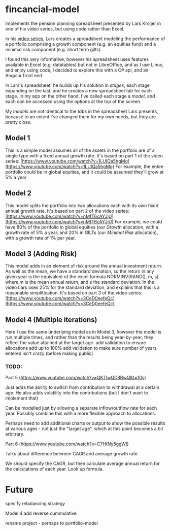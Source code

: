 # fincancial-model

Implements the pension planning spreadsheet presented by Lars Kroijer in one of his video series, but using code rather than 
Excel.

In his [video series](https://www.youtube.com/watch?v=1LUIQa5hgMg), Lars creates a spreadsheet modeling the performance of a 
portfolio comprising a growth component (e.g. an equities fund) and a minimal risk component (e.g. short term gilts).

I found this very informative, however his spreadsheet uses features available in Excel (e.g. datatables) but not in LibreOffice, and as I use Linux, 
and enjoy using code, I decided to explore this with a C# api, and an Angular front end

In Lars's spreadsheet, he builds up his solution in _stages_, each stage expanding on the last, and he creates a new spreadsheet tab for each stage. In my
app on the other hand, I've called each stage a _model_, and each can be accessed using the options at the top of the screen.

My _models_ are not identical to the _tabs_ in the spreadsheet Lars presents, because to an extent I've changed them for my own needs, but they
are pretty close.

## Model 1

This is a simple model assumes all of the assets in the portfolio are of a single type with a fixed annual growth rate. 
It's based on part 1 of the video series: [https://www.youtube.com/watch?v=1LUIQa5hgMg](https://www.youtube.com/watch?v=1LUIQa5hgMg)
For example, the entire portfolio could be in global equities, and it could be assumed they'll grow at 5% a year

## Model 2

This model splits the portfolio into two allocations each with its own fixed annual growth rate. 
It's based on part 2 of the video series: [https://www.youtube.com/watch?v=nMfT6cAYJjU](https://www.youtube.com/watch?v=nMfT6cAYJjU)
For example, we could have 80% of the portfolio in global equities (our _Growth_ allocation, with a growth rate of 5% a year,
and 20% in GILTs (our _Minimal Risk_ allocation), with a growth rate of 1% per year.

## Model 3 (Adding Risk)

This model adds in an element of risk around the annual investment return. As well as the mean, we have a standard deviation, so the 
return in any given year is the equivalent of the excel formula NORMINV(RAND(), m, s) where m is the mean annual return, and s the standard
deviation. In the video Lars uses 25% for the standard deviation, and explains that this is a reasonable simplification.
It's based on part 3 of the video series: [https://www.youtube.com/watch?v=3CeD0eefeQc](https://www.youtube.com/watch?v=3CeD0eefeQc)

## Model 4 (Multiple iterations)

Here I use the same underlying model as in Model 3, however the model is run multiple times, and rather than the results being year-by-year, they reflect the value attained at the target age. 
add validation to ensure allocations add up to 100%
add validation to make sure number of years entered isn't crazy (before making public)



### TODO: 


Part 5 (https://www.youtube.com/watch?v=QKTlwQC8BwQ&t=10s)

Just adds the ability to switch from contribution to withdrawal at a certain age. He also adds volatility into the contributions (but I don't want to implement that)

Can be modelled just by allowing a separate inflow/outflow rate for each year. Possibly combine this with a more flexible approach to 
allocations.

Perhaps need to add additional charts or output to show the 
possible results at various ages - not just the "target age", which at this point becomes a bit arbitrary.

Part 6 (https://www.youtube.com/watch?v=C7HtNy5ggWI)

Talks about difference between CAGR and average growth rate. 

We should specify the CAGR, but then calculate average annual return for the calculations of each year. Look up formula.

# Future
specify rebalancing strategy

Model 4 add reverse cummulative

rename project - perhaps to portfolio-model



